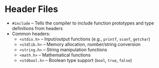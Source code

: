 # Header Files

- `#include` – Tells the compiler to include function prototypes and type definitions from headers
- Common headers:
  - `<stdio.h>` – Input/output functions (e.g., `printf`, `scanf`, `getchar`)
  - `<stdlib.h>` – Memory allocation, number/string conversion
  - `<string.h>` – String manipulation functions
  - `<math.h>` – Mathematical functions
  - `<stdbool.h>` – Boolean type support (`bool`, `true`, `false`)